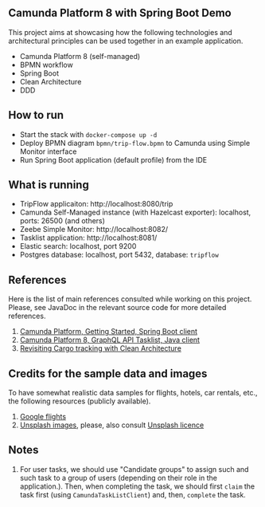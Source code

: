 Camunda Platform 8 with Spring Boot Demo
---

This project aims at showcasing how the following technologies and architectural principles can be used together in
an example application.

- Camunda Platform 8 (self-managed)
- BPMN workflow
- Spring Boot
- Clean Architecture
- DDD

## How to run

- Start the stack with `docker-compose up -d`
- Deploy BPMN diagram `bpmn/trip-flow.bpmn` to Camunda using Simple Monitor interface
- Run Spring Boot application (default profile) from the IDE

## What is running

- TripFlow applicaiton: http://localhost:8080/trip
- Camunda Self-Managed instance (with Hazelcast exporter): localhost, ports: 26500 (and others)
- Zeebe Simple Monitor: http://localhost:8082/
- Tasklist application: http://localhost:8081/
- Elastic search: localhost, port 9200
- Postgres database: localhost, port 5432, database: `tripflow`

## References

Here is the list of main references consulted while working on this project. Please, see JavaDoc in the relevant source
code for more detailed references.

1. [Camunda Platform, Getting Started, Spring Boot client](https://github.com/camunda/camunda-platform-get-started/blob/main/spring/src/main/java/io/camunda/getstarted/ProcessApplication.java)
2. [Camunda Platform 8, GraphQL API Tasklist, Java client](https://github.com/camunda-community-hub/camunda-tasklist-client-java)
3. [Revisiting Cargo tracking with Clean Architecture](https://github.com/gushakov/cargo-clean)

## Credits for the sample data and images

To have somewhat realistic data samples for flights, hotels, car rentals, etc., the following resources (publicly available).

1. [Google flights](https://www.google.com/travel/flights)
2. [Unsplash images](https://unsplash.com/), please, also consult [Unsplash licence](https://unsplash.com/license)

## Notes

1. For user tasks, we should use "Candidate groups" to assign such and such task to a group of users (depending on their
role in the application.). Then, when completing the task, we should first `claim` the task first (using `CamundaTaskListClient`)
and, then, `complete` the task.